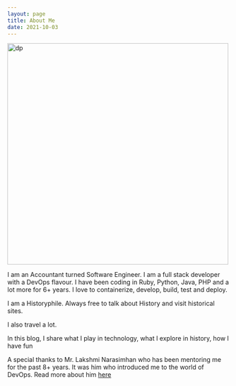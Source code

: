 ```yaml
---
layout: page
title: About Me
date: 2021-10-03
---
```


<img src="{{ site.url }}/assets/thanjavur.jpg" alt="dp" class="inline" height=500/>

I am an Accountant turned Software Engineer. I am a full stack developer with a DevOps flavour. I have been coding in Ruby, Python, Java, PHP and a lot more for 6+ years. I love to containerize, develop, build, test and deploy. 

I am a Historyphile. Always free to talk about History and visit historical sites.

I also travel a lot.

In this blog, I share what I play in technology, what I explore in history, how I have fun

A special thanks to Mr. Lakshmi Narasimhan who has been mentoring me for the past 8+ years. It was him who introduced me to the world of DevOps. Read more about him [here](https://www.lakshminp.com)
